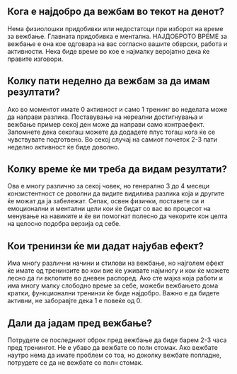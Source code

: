 ## Кога е најдобро да вежбам во текот на денот?
Нема физиолошки придобивки или недостатоци при изборот на време за вежбање. Главната придобивка е ментална. НАЈДОБРОТО ВРЕМЕ за вежбање е она кое одговара на вас согласно вашите обврски, работа и активности. Нека биде време во кое е најмалку веројатно дека ќе правите изговори. 

## Колку пати неделно да вежбам за да имам резултати? 
Ако во моментот имате 0 активност и само 1 тренинг во неделата може да направи разлика. Поставување на нереални достигнувања и вежбање пример секој ден може да направи само контраефект. Запомнете дека секогаш можете да додадете плус тогаш кога ќе се чувствувате подготвено. Во секој случај на самиот почеток 2-3 пати неделно активност ќе биде доволно.

## Колку време ќе ми треба да видам резултати? 
Ова е многу различно за секој човек, но генерално 3 до 4 месеци конзистентност се доволни да видите видилива разлика која и другите ќе можат да ја забележат. Сепак, освен физички, поставете си и емоционални и ментални цели кои ќе бидат со вас во процесот на менување на навиките и ќе ви помогнат полесно да чекорите кон целта на целосно подобра верзија од себе. 

## Кои тренинзи ќе ми дадат најубав ефект? 
Има многу различни начини и стилови на вежбање, но најголем ефект ќе имате од тренинзите во кои вие ќе уживате најмногу и кои ќе можете лесно да ги вклопите во дневен распоред. Ако сте мајка која работи и има многу малку слободно време за себе, можеби вежбањето дома кратки, функционални тренинзи ќе биде најдобро. Важно е да бидете активни, не заборавјте дека 1 е повеќе од 0. 

## Дали да јадам пред вежбање? 
Потрудете се последниот оброк пред вежбање да биде барем 2-3 часа пред тренингот. Не е убаво да вежбате со полн стомак. Ако вежбате наутро нема да имате проблем со тоа, но доколку вежбате попладне, потрудете се да не вежбате со полн стомак. 